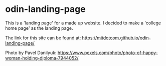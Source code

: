 # odin-landing-page

This is a 'landing page' for a made up website. I decided to make a 'college home page' as the landing page.

The link for this site can be found at: https://mitdotcom.github.io/odin-landing-page/

Photo by Pavel Danilyuk: https://www.pexels.com/photo/photo-of-happy-woman-holding-diploma-7944052/